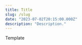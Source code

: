 ```yaml
---
title: Title
slug: /slug
date: "2023-07-02T20:15:00.000Z"
description: "Description."
---
```


Template
